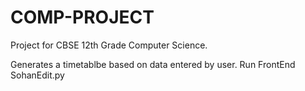 # COMP-PROJECT
Project for CBSE 12th Grade Computer Science.

Generates a timetablbe based on data entered by user.
Run FrontEnd SohanEdit.py
